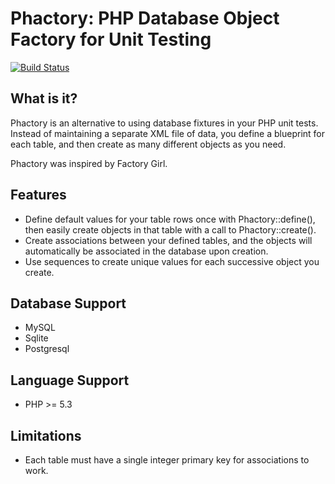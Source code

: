 # Phactory: PHP Database Object Factory for Unit Testing

[![Build Status](https://travis-ci.org/BaguettePHP/phactory.svg)](https://travis-ci.org/BaguettePHP/phactory)

## What is it?

Phactory is an alternative to using database fixtures in your PHP unit tests.
Instead of maintaining a separate XML file of data, you define a blueprint
for each table, and then create as many different objects as you need.

Phactory was inspired by Factory Girl.

## Features

* Define default values for your table rows once with Phactory::define(),
then easily create objects in that table with a call to Phactory::create().
* Create associations between your defined tables, and the objects will automatically
be associated in the database upon creation.
* Use sequences to create unique values for each successive object you create.

## Database Support

* MySQL
* Sqlite
* Postgresql

## Language Support

* PHP >= 5.3

## Limitations

* Each table must have a single integer primary key for associations to work.
